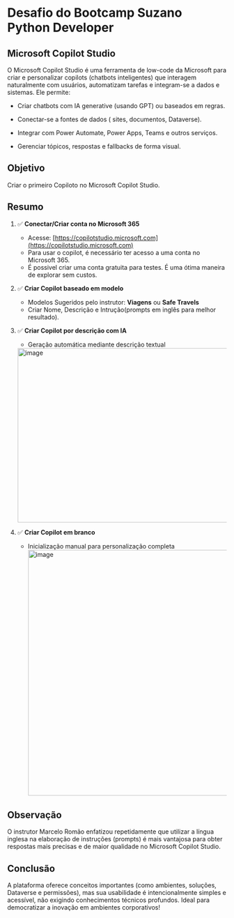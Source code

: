 # Desafio do Bootcamp Suzano Python Developer
## Microsoft Copilot Studio
O Microsoft Copilot Studio é uma ferramenta de low-code da Microsoft para criar e personalizar copilots (chatbots inteligentes) que interagem naturalmente com usuários, automatizam tarefas e integram-se a dados e sistemas. Ele permite:

- Criar chatbots com IA generative (usando GPT) ou baseados em regras.

- Conectar-se a fontes de dados ( sites, documentos, Dataverse).

- Integrar com Power Automate, Power Apps, Teams e outros serviços.

- Gerenciar tópicos, respostas e fallbacks de forma visual.


## Objetivo
Criar o primeiro Copiloto no Microsoft Copilot Studio.

## Resumo
1. ✅ **Conectar/Criar conta no Microsoft 365**  
   - Acesse: [https://copilotstudio.microsoft.com](https://copilotstudio.microsoft.com)
   - Para usar o copilot, é necessário ter acesso a uma conta no Microsoft 365.
   - É possivel criar uma conta gratuita para testes. É uma ótima maneira de explorar sem custos.

2. ✅ **Criar Copilot baseado em modelo**  
   - Modelos Sugeridos pelo instrutor: **Viagens** ou **Safe Travels**
   - Criar Nome, Descrição e Intrução(prompts em inglês para melhor resultado).

3. ✅ **Criar Copilot por descrição com IA**  
   - Geração automática mediante descrição textual
    <img width="2000" height="400" alt="image" src="https://github.com/user-attachments/assets/13f4ba13-dfbc-4d1e-8fc3-ba8ecc37acc0" />


4. ✅ **Criar Copilot em branco**  
   - Inicialização manual para personalização completa
     <img width="1623" height="564" alt="image" src="https://github.com/user-attachments/assets/fa2902b6-cf78-4091-b5b5-3aea900ce92f" />

## Observação
O instrutor Marcelo Romão enfatizou repetidamente que utilizar a língua inglesa na elaboração de instruções (prompts) é mais vantajosa para obter respostas mais precisas e de maior qualidade no Microsoft Copilot Studio. 

## Conclusão

A plataforma oferece conceitos importantes (como ambientes, soluções, Dataverse e permissões), mas sua usabilidade é intencionalmente simples e acessível, não exigindo conhecimentos técnicos profundos. Ideal para democratizar a inovação em ambientes corporativos!
